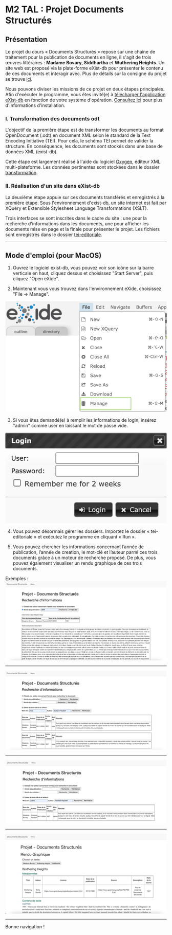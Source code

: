 # M2 TAL : Projet Documents Structurés

## Présentation 

Le projet du cours « Documents Structurés » repose sur une chaîne de traitement pour la publication de documents en ligne, il s'agit de trois œuvres littéraires : **Madame Bovary, Siddhartha** et **Wuthering Heights**. Un site web est proposé via la plate-forme eXist-db pour présenter le contenu de ces documents et interagir avec. Plus de détails sur la consigne du projet se trouve [ici](consigne-projet.pdf).

Nous pouvons diviser les missions de ce projet en deux étapes principales. Afin d'exécuter le programme, vous êtes invité(e) à [télécharger l'application eXist-db](http://exist-db.org/exist/apps/homepage/index.html) en fonction de votre système d'opération. [Consultez ici](http://exist-db.org/exist/apps/doc/basic-installation) pour plus d'informations d'installation.

### I. Transformation des documents odt

L'objectif de la première étape est de transformer les documents au format OpenDocument (.odt) en document XML selon le standard de la Text Encoding Initiative (TEI). Pour cela, le schéma TEI permet de valider la structure. En conséquence, les documents sont stockés dans une base de données XML (exist-db). 

Cette étape est largement réalisé à l'aide du logiciel [Oxygen](https://www.oxygenxml.com/), éditeur XML multi-plateforme. Les données pertinentes sont stockées dans le dossier [transformation](transformation).  

### II. Réalisation d'un site dans eXist-db

La deuxième étape appuie sur ces documents transférés et enregistrés à la première étape. Sous l'environnement d'exist-db, un site internet est fait par XQuery et Extensible Stylesheet Language Transformations (XSLT). 

Trois interfaces se sont inscrites dans le cadre du site : une pour la recherche d'informations dans les documents, une pour afficher les documents mise en page et la finale pour présenter le projet. Les fichiers sont enregistrés dans le dossier [tei-editoriale](tei-editoriale).

*****

## Mode d'emploi (pour MacOS)

1. Ouvrez le logiciel exist-db, vous pouvez voir son icône sur la barre verticale en haut, cliquez dessus et choisissez "Start Server", puis cliquez "Open eXide".

2. Maintenant vous vous trouvez dans l'environnement eXide, choisissez "File -> Manage". 

![image1](images/manage.png)

3. Si vous êtes demandé(e) à remplir les informations de login, insérez "admin" comme user en laissant le mot de passe vide. 

![image2](images/login.png)

4. Vous pouvez désormais gérer les dossiers. Importez le dossier « tei-editoriale » et exécutez le programme en cliquant « Run ».

5. Vous pouvez chercher les informations concernant l’année de publication, l’année de creation, le mot-clé et l’auteur parmi ces trois documents grâce à un moteur de recherche proposé. De plus, vous pouvez également visualiser un rendu graphique de ces trois documents.

Exemples :
![date](images/recherche1.png)
*****
![image3](images/recherche2.png)
*****
![image4](images/recherche3.png)
*****
![image5](images/graphe.png)
*****
Bonne navigation !
